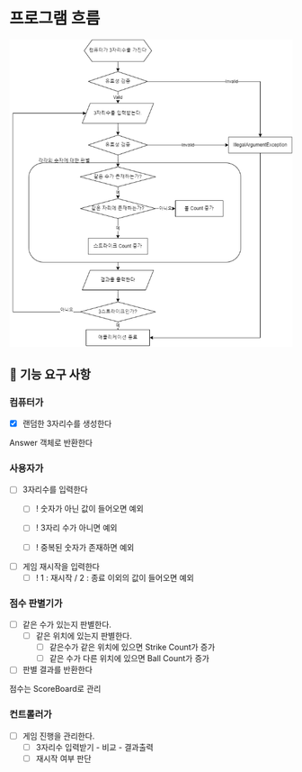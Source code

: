 # 프로그램 흐름

![flowchart](flowchart.png)

## 🚀 기능 요구 사항

### 컴퓨터가

- [x] 랜덤한 3자리수를 생성한다

Answer 객체로 반환한다

### 사용자가

- [ ] 3자리수를 입력한다
    - [ ] ! 숫자가 아닌 값이 들어오면 예외
    - [ ] ! 3자리 수가 아니면 예외
    - [ ] ! 중복된 숫자가 존재하면 예외


- [ ] 게임 재시작을 입력한다
    - [ ] ! 1 : 재시작 / 2 : 종료 이외의 값이 들어오면 예외

### 점수 판별기가

- [ ] 같은 수가 있는지 판별한다.
    - [ ] 같은 위치에 있는지 판별한다.
        - [ ] 같은수가 같은 위치에 있으면 Strike Count가 증가
        - [ ] 같은 수가 다른 위치에 있으면 Ball Count가 증가

- [ ] 판별 결과를 반환한다

점수는 ScoreBoard로 관리

### 컨트롤러가

- [ ] 게임 진행을 관리한다.
    - [ ] 3자리수 입력받기 - 비교 - 결과출력
    - [ ] 재시작 여부 판단